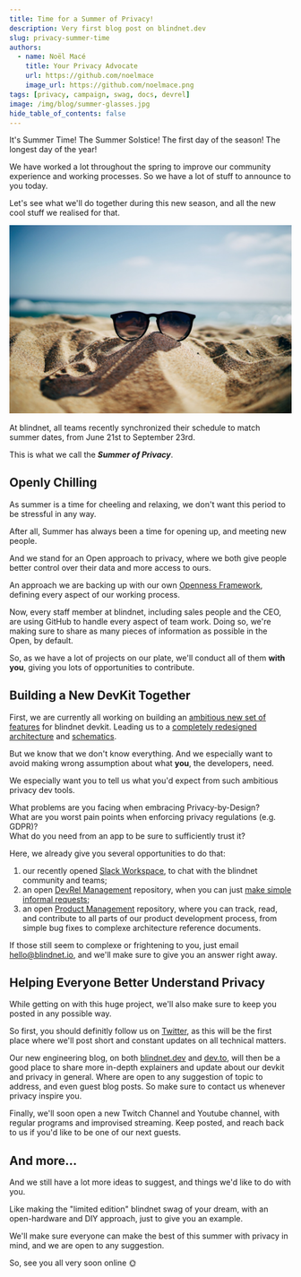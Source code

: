 ```yaml
---
title: Time for a Summer of Privacy!
description: Very first blog post on blindnet.dev
slug: privacy-summer-time
authors:
  - name: Noël Macé
    title: Your Privacy Advocate
    url: https://github.com/noelmace
    image_url: https://github.com/noelmace.png
tags: [privacy, campaign, swag, docs, devrel]
image: /img/blog/summer-glasses.jpg
hide_table_of_contents: false
---
```


It's Summer Time!
The Summer Solstice!
The first day of the season!
The longest day of the year!

We have worked a lot throughout the spring to improve our community experience and working processes.
So we have a lot of stuff to announce to you today.

Let's see what we'll do together during this new season, and all the new cool stuff we realised for that.

![Summer Time](/img/blog/summer-glasses.jpg)

At blindnet, all teams recently synchronized their schedule to match summer dates, from June 21st to September 23rd.

This is what we call the ***Summer of Privacy***.

## Openly Chilling

As summer is a time for cheeling and relaxing, we don't want this period to be stressful in any way.

After all, Summer has always been a time for opening up, and meeting new people.

And we stand for an Open approach to privacy, where we both give people better control over their data and more access to ours.

An approach we are backing up with our own [Openness Framework](https://github.com/blindnet-io/openness-framework), defining every aspect of our working process.

Now, every staff member at blindnet, including sales people and the CEO, are using GitHub to handle every aspect of team work.
Doing so, we're making sure to share as many pieces of information as possible in the Open, by default.

So, as we have a lot of projects on our plate, we'll conduct all of them **with you**, giving you lots of opportunities to contribute.

## Building a New DevKit Together

First, we are currently all working on building an [ambitious new set of features](https://github.com/blindnet-io/product-management/tree/main/refs/high-level-conceptualization) for blindnet devkit.
Leading us to a [completely redesigned architecture](https://github.com/blindnet-io/product-management/tree/main/refs/high-level-architecture) and [schematics](https://github.com/blindnet-io/product-management/pull/659).

But we know that we don't know everything.
And we especially want to avoid making wrong assumption about what **you**, the developers, need.

We especially want you to tell us what you'd expect from such ambitious privacy dev tools.

What problems are you facing when embracing Privacy-by-Design?\
What are you worst pain points when enforcing privacy regulations (e.g. GDPR)?\
What do you need from an app to be sure to sufficiently trust it?

Here, we already give you several opportunities to do that:

1. our recently opened [Slack Workspace](https://join.slack.com/t/blindnet/shared_invite/zt-1arqlhqt3-A8dPYXLbrnqz1ZKsz6ItOg), to chat with the blindnet community and teams;
1. an open [DevRel Management](https://github.com/blindnet-io/product-management) repository, when you can just [make simple informal requests](https://github.com/blindnet-io/devrel-management/issues/new?assignees=noelmace&labels=request%2Ctriage&template=request.yml&title=%5BRequest%5D%3A+);
1. an open [Product Management](https://github.com/blindnet-io/product-management/) repository, where you can track, read, and contribute to all parts of our product development process, from simple bug fixes to complexe architecture reference documents.

If those still seem to complexe or frightening to you, just email [hello@blindnet.io](mailto:hello@blindnet.io), and we'll make sure to give you an answer right away.

## Helping Everyone Better Understand Privacy

While getting on with this huge project, we'll also make sure to keep you posted in any possible way.

So first, you should definitly follow us on [Twitter](https://twitter.com/blindnet_io), as this will be the first place where we'll post short and constant updates on all technical matters.

Our new engineering blog, on both [blindnet.dev](https://blindnet.dev/blog) and [dev.to](https://dev.to/blindnet), will then be a good place to share more in-depth explainers and update about our devkit and privacy in general.
Where are open to any suggestion of topic to address, and even guest blog posts.
So make sure to contact us whenever privacy inspire you.

Finally, we'll soon open a new Twitch Channel and Youtube channel, with regular programs and  improvised streaming.
Keep posted, and reach back to us if you'd like to be one of our next guests.

## And more...

And we still have a lot more ideas to suggest, and things we'd like to do with you.

Like making the "limited edition" blindnet swag of your dream, with an open-hardware and DIY approach, just to give you an example.

We'll make sure everyone can make the best of this summer with privacy in mind, and we are open to any suggestion.

So, see you all very soon online :sun_with_face:
